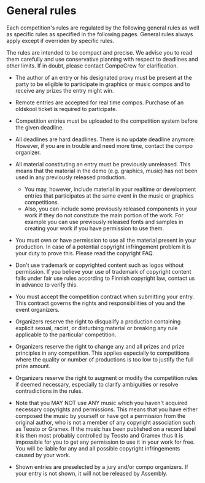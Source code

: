 # General rules

Each competition's rules are regulated by the following general rules as well as specific rules as specified in the following pages. General rules always apply except if overriden by specific rules.

The rules are intended to be compact and precise. We advise you to read them carefully and use conservative planning with respect to deadlines and other limits. If in doubt, please contact CompoCrew for clarification.

- The author of an entry or his designated proxy must be present at the party to be eligible to participate in graphics or music compos and to receive any prizes the entry might win.

- Remote entries are accepted for real time compos. Purchase of an oldskool ticket is required to participate.

- Competition entries must be uploaded to the competition system before the given deadline.

- All deadlines are hard deadlines. There is no update deadline anymore. However, if you are in trouble and need more time, contact the compo organizer.

- All material constituting an entry must be previously unreleased. This means that the material in the demo (e.g. graphics, music) has not been used in any previously released production.
	- You may, however, include material in your realtime or development entries that participates at the same event in the music or graphics competitions.
	- Also, you can include some previously released components in your work if they do not constitute the main portion of the work. For example you can use previously released fonts and samples in creating your work if you have permission to use them.

- You must own or have permission to use all the material present in your production. In case of a potential copyright infringement problem it is your duty to prove this. Please read the copyright FAQ.
- Don't use trademark or copyrighted content such as logos without permission. If you believe your use of trademark of copyright content falls under fair use rules according to Finnish copyright law, contact us in advance to verify this.

- You must accept the competition contract when submitting your entry. This contract governs the rights and responsibilities of you and the event organizers.

- Organizers reserve the right to disqualify a production containing explicit sexual, racist, or disturbing material or breaking any rule applicable to the particular competition.
- Organizers reserve the right to change any and all prizes and prize principles in any competition. This applies especially to competitions where the quality or number of productions is too low to justify the full prize amount.

- Organizers reserve the right to augment or modify the competition rules if deemed necessary, especially to clarify ambiguities or resolve contradictions in the rules.
- Note that you MAY NOT use ANY music which you haven't acquired necessary copyrights and permissions. This means that you have either composed the music by yourself or have got a permission from the original author, who is not a member of any copyright association such as Teosto or Gramex. If the music has been published on a record label it is then most probably controlled by Teosto and Gramex thus it is impossible for you to get any permission to use it in your work for free. You will be liable for any and all possible copyright infringements caused by your work.

- Shown entries are preselected by a jury and/or compo organizers. If your entry is not shown, it will not be released by Assembly.